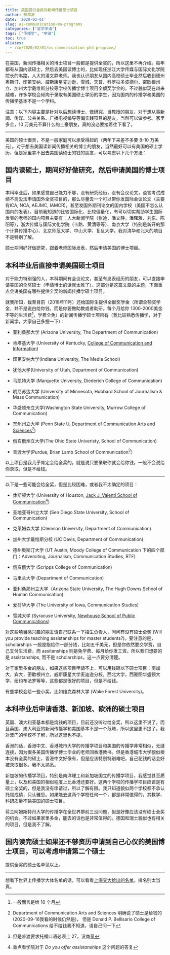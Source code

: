```yaml
---
title: 美国提供全奖的新闻传播硕士项目
author: 郝鸿涛
date: '2020-02-01'
slug: us-communication-ma-programs
categories: ["留学申请"]
tags: ["传播学", "申请"]
toc: true
aliases: 
  - /cn/2020/02/01/us-communication-phd-programs/
---
```

在美国，新闻传播相关的博士项目一般都是提供全奖的，所以这里不再介绍。每年都有从国内读硕士，然后去美国读博士的，比如现任浙江大学传媒与国际文化学院院长的韦路，人大的潘文静老师。我也认识朋友从国内高校硕士毕业然后收到德州奥斯汀、印第安纳、威斯康星麦迪逊、雪城、天普、科罗拉多波德尔、密歇根州立、加州大学戴维斯分校等学校传播学博士项目全额奖学金的。不过貌似现在越来越难，许多学校会倾向于录取有美国硕士学历的学生，因为国内的传播学和美国的传播学基本不是一个学科。

注意：以下内容主要是针对以后想读博士、做研究、当教授的朋友，对于想从事新闻、传媒、公共关系、广播电视编导等偏实践项目的朋友，当然可以做参考。家里多金，10 万美元不算什么的土豪朋友，真的没必要接着往下看了。

<hr/>

美国的硕士很贵，不是一般家庭可以承受得起的（两年下来差不多要 8-10 万美元）。对于想去美国读新闻传播相关的博士的朋友，当然最好可以有美国的硕士学历，但是家里拿不出去美国读硕士的钱的朋友，可以考虑以下几个方法：

## 国内读硕士，期间好好做研究，然后申请美国的博士项目

本科毕业后，如果感觉自己能力不够，没有研究经历，没有会议论文，语言考试成绩不高没法申请国外全奖项目的，那么尽量去一个可以带你发国际会议论文（主要有ICA, NCA, AEJMC, IAMCR)，甚至发国外期刊论文的国内学校（美国不怎么认国内的发表）。目前我知道的比较国际化、比较偏量化，有可以切实帮助学生国际发表的老师的国内项目主要有：人大新闻学院（张迪，潘文静，潘曙雅、刘东、陈阳等），浙大传媒与国际文化学院（韦路、黄清等等）、南京大学（特别是新开的那个计算传播中心）、北京师范大学、中山大学、复旦大学。我对清华和北大的项目不是特别了解。

硕士期间好好做研究，跟着老师国际发表，然后申请美国的博士项目。

## 本科毕业后直接申请美国硕士项目

对于能力特别强的人，本科期间有会议论文，甚至有发表经历的朋友，可以直接申请美国的全奖硕士（申请博士的话就太难了）。这部分是这篇文章的主题，下面重点会讲美国有哪些提供全奖的新闻传播学硕士项目。

就我所知，截至目前（2018年11月）还给国际生提供全额奖学金（所谓全额奖学金，并不是说白给你钱，而是你要做助教或者助研。每个月给你 1300-2000美金不等的生活费[^1]，学费全免）的新闻传播学硕士项目有（我比较熟悉传播学，对于新闻学，大家自己多搜一下）：

- 亚利桑那大学 (Arizona University, The Department of Communication)

- 肯塔基大学 (University of Kentucky, [College of Communication and Information](http://ci.uky.edu/grad/funding))

- 印第安纳大学(Indiana University, The Media School)

- 犹他大学(University of Utah, Department of Communication)

- 马凯特大学 (Marquette University, Diederich College of Communication)

- 明尼苏达大学 (University of Minnesota, Hubbard School of Journalism & Mass Communication)

- 华盛顿州立大学(Washington State University, Murrow College of Communication)

- 宾州州立大学 (Penn State U, [Department of Communication Arts and Sciences[^2]](https://cas.la.psu.edu/graduate))

- 俄亥俄州立大学(The Ohio State Univeristy, School of Communication)

- 普渡大学(Purdue, Brian Lamb School of Communication[^3]）

以上项目是我几乎肯定会给全奖的，就是说只要录取你就会给你钱，一般不会说给你录取，但是不给钱。

<hr/>

以下是一些可能会给全奖，但是比较困难，或者我不太确定的项目：

- 休斯顿大学 (University of Houston, [Jack J. Valenti School of Communication[^4]](https://www.uh.edu/class/communication/graduate/frequently-asked-questions/))

- 圣地亚哥州立大学 (Sen Diego State University, School of Communication)

- 克莱姆森大学 (Clemson University, Department of Communication)

- 加州大学戴维斯分校 (UC Davis, Department of Communication)

- 德州奥斯汀大学 (UT Austin, Moody College of Communication 下的四个部门：Adversiting, Journalism, Communication Studies, RTF)

- 俄亥俄大学 (Scripps College of Communication)

- 马里兰大学 (Department of Communication)

- 亚利桑那州立大学（Arizona State University, The Hugh Downs School of Human Communication)

- 爱荷华大学 (The University of Iowa, Communication Studies)

- 雪城大学 (Syracuse University, [Newhouse School of Public Communications](https://newhouse.syr.edu/))

对这些项目感兴趣的朋友请自己联系一下招生负责人，问问有没有硕士全奖 (Will you provide teaching assistanships for master students?)。要注意的是，scholarships 一般是指给你一部分钱，比如五千美元，但是你依然要交学费，自己支付生活费，而 assitanships 则是免学费、每月给你发工资。所以我们想要的是 assistanships, 而不是 scholarships，这一点要分清楚。

对于家里多金的朋友，如果这些项目申请不上，可以用钱砸以下硕士项目：南加大，宾大，密歇根州立，威斯康星大学麦迪逊分校，西北大学，西雅图华盛顿大学，纽约布法罗等等，这些都是很好的项目，但是不给钱。

有些学校会给一些小奖，比如维克森林大学 (Wake Forest University)。

## 本科毕业后申请香港、新加坡、欧洲的硕士项目

英国、澳大利亚基本都是烧钱的项目，目前还没听过给全奖，所以这里不说了。而且英国、澳大利亚的新闻传播学和美国基本不是一个范畴，所以这里更不提了。我对澳门的学校不了解，所以这里也不提。

香港的话，香港中文、香港城市大学的传播学项目和美国的传播学非常相似，无缝连接，因为很多美国传播学博士毕业的老师回香港教书。但是香港城市大学貌似根本没有全奖的硕士，香港中文好像有，但是应该特别特别难吧，自己花钱的话会好被录取很多。我不太熟悉。

新加坡的传播学项目，特别是南洋理工和新加坡国立的传播学项目，我感觉甚至质量上，以及和美国的相似程度上比香港还要好。这两个学校的传播学项目应该是有硕士全奖的，但是我没有申请过，所以了解有限。我只知道貌似两个学校都不承认托福成绩，只认雅思。如果能去这两个学校任何一个，都是非常值得的，其教学、科研质量不输美国的硕士项目。

荷兰阿姆斯特丹大学的传播学在全世界排前三没问题，但是好像应该没有硕士全奖的机会。不过如果家里多金，能去的话也是非常值得的。德国和瑞士貌似也有相关的项目，但是我不了解。

## 国内读完硕士如果还不够资历申请到自己心仪的美国博士项目，可以考虑申请第二个硕士

提供全奖的硕士名单见以上。

<hr/>

想看下世界上传播学大体名单的话，可以看看[上海交大给出的名单](http://www.shanghairanking.com/Shanghairanking-Subject-Rankings/communication.html)。排名别太当真。

[^1]: 一般而言是给 10 个月
[^2]: Department of Communication Arts and Sciences 明确说了硕士是给钱的 (2020-09-16我看的时候仍然是)， 但是 Donald P. Bellisario College of Communications 给不给钱我不知道，请自己问一下
[^3]: 但是普渡要求托福口语必须上 27，没商量
[^4]: 重点看学院对于 *Do you offer assistanships* 这个问题的答复